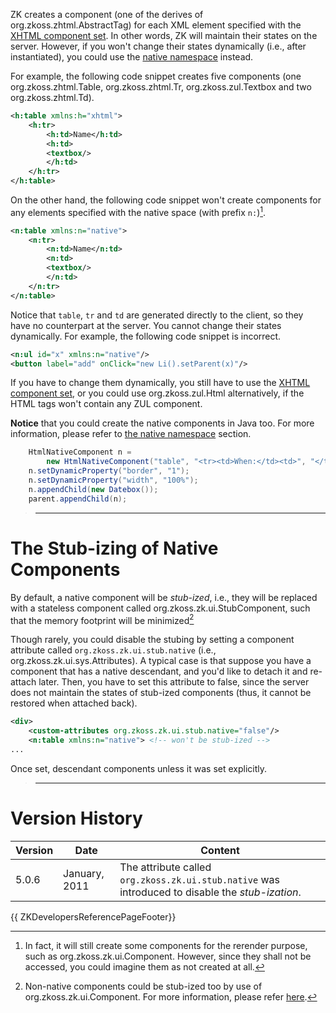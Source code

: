ZK creates a component (one of the derives of
<javadoc>org.zkoss.zhtml.AbstractTag</javadoc>) for each XML element
specified with the [XHTML component
set](ZUML_Reference/ZUML/Languages/XHTML). In other words, ZK
will maintain their states on the server. However, if you won't change
their states dynamically (i.e., after instantiated), you could use the
[native namespace](ZUML_Reference/ZUML/Namespaces/Native)
instead.

For example, the following code snippet creates five components (one
<javadoc>org.zkoss.zhtml.Table</javadoc>,
<javadoc>org.zkoss.zhtml.Tr</javadoc>,
<javadoc>org.zkoss.zul.Textbox</javadoc> and two
<javadoc>org.zkoss.zhtml.Td</javadoc>).

``` xml
<h:table xmlns:h="xhtml">
    <h:tr>
        <h:td>Name</h:td>
        <h:td>
        <textbox/>
        </h:td>
    </h:tr>
</h:table>
```

On the other hand, the following code snippet won't create components
for any elements specified with the native space (with prefix `n:`)[^1].

``` xml
<n:table xmlns:n="native">
    <n:tr>
        <n:td>Name</n:td>
        <n:td>
        <textbox/>
        </n:td>
    </n:tr>
</n:table>
```

Notice that `table`, `tr` and `td` are generated directly to the client,
so they have no counterpart at the server. You cannot change their
states dynamically. For example, the following code snippet is
incorrect.

``` xml
<n:ul id="x" xmlns:n="native"/>
<button label="add" onClick="new Li().setParent(x)"/>
```

If you have to change them dynamically, you still have to use the [XHTML
component set](ZUML_Reference/ZUML/Languages/XHTML), or you
could use <javadoc>org.zkoss.zul.Html</javadoc> alternatively, if the
HTML tags won't contain any ZUL component.

**Notice** that you could create the native components in Java too. For
more information, please refer to [the native
namespace]({{site.baseurl}}/zk_dev_ref/UI_Patterns/HTML_Tags/The_native_Namespace)
section.

``` java
    HtmlNativeComponent n =
        new HtmlNativeComponent("table", "<tr><td>When:</td><td>", "</td></tr>");
    n.setDynamicProperty("border", "1");
    n.setDynamicProperty("width", "100%");
    n.appendChild(new Datebox());
    parent.appendChild(n);
```

> ------------------------------------------------------------------------
>
> <references/>

# The Stub-izing of Native Components

By default, a native component will be *stub-ized*, i.e., they will be
replaced with a stateless component called
<javadoc>org.zkoss.zk.ui.StubComponent</javadoc>, such that the memory
footprint will be minimized[^2]

Though rarely, you could disable the stubing by setting a component
attribute called `org.zkoss.zk.ui.stub.native` (i.e.,
<javadoc method="STUB_NATIVE">org.zkoss.zk.ui.sys.Attributes</javadoc>).
A typical case is that suppose you have a component that has a native
descendant, and you'd like to detach it and re-attach later. Then, you
have to set this attribute to false, since the server does not maintain
the states of stub-ized components (thus, it cannot be restored when
attached back).

``` xml
<div>
    <custom-attributes org.zkoss.zk.ui.stub.native="false"/>
    <n:table xmlns:n="native"> <!-- won't be stub-ized -->
...
```

Once set, descendant components unless it was set explicitly.

> ------------------------------------------------------------------------
>
> <references/>

# Version History

| Version | Date          | Content                                                                                          |
|---------|---------------|--------------------------------------------------------------------------------------------------|
| 5.0.6   | January, 2011 | The attribute called `org.zkoss.zk.ui.stub.native` was introduced to disable the *stub-ization*. |

{{ ZKDevelopersReferencePageFooter}}

[^1]: In fact, it will still create some components for the rerender
    purpose, such as
    <javadoc method="invalidate()">org.zkoss.zk.ui.Component</javadoc>.
    However, since they shall not be accessed, you could imagine them as
    not created at all.

[^2]: Non-native components could be stub-ized too by use of
    <javadoc method="setStubonly(java.lang.String)" type="interface">org.zkoss.zk.ui.Component</javadoc>.
    For more information, please refer
    [here]({{site.baseurl}}/zk_dev_ref/Performance_Tips/Specify_Stubonly_for_Client-only_Components).
